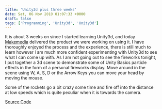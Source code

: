 ```yaml
---
title: 'Unity3d plus three weeks'
date: Sat, 06 Nov 2010 01:07:33 +0000
draft: false
tags: ['Programming', 'Unity3d', 'Unity3d']
---
```


It is about 3 weeks on since I started learning Unity3d, and today [Makemedia](http://www.makemedia.com/) delivered the product we were working on using it. I have thoroughly enjoyed the process and the experience, there is still much to learn however I am much more confident experimenting with Unity3d to see what I can come up with. As I am not going out to see the fireworks tonight, I put together a 3d scene to demonstrate some of Unity Basics particle effects in the form of a personal fireworks display. Move around in the scene using W, A, S, D or the Arrow Keys you can move your head by moving the mouse.

Some of the rockets go a bit crazy some time and fire off into the distance at low speeds which is quite peculiar when it is towards the camera.

[Source Code](/img/archive/2010/11/Fireworks.zip)